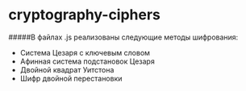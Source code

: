 # cryptography-ciphers
#####В файлах .js реализованы следующие методы шифрования:
* Система Цезаря с ключевым словом
* Афинная система подстановок Цезаря
* Двойной квадрат Уитстона
* Шифр двойной перестановки
